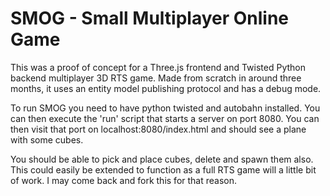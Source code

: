 # SMOG - Small Multiplayer Online Game
This was a proof of concept for a Three.js frontend and Twisted Python backend multiplayer 3D RTS game. Made from scratch in around three months, it uses an entity model publishing protocol and has a debug mode.

To run SMOG you need to have python twisted and autobahn installed. You can then execute the 'run' script that starts a server on port 8080. You can then visit that port on localhost:8080/index.html and should see a plane with some cubes.

You should be able to pick and place cubes, delete and spawn them also. This could easily be extended to function as a full RTS game will a little bit of work. I may come back and fork this for that reason.
